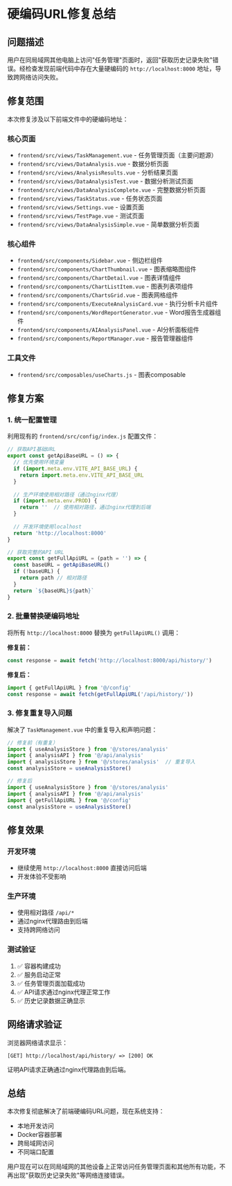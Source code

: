 # 硬编码URL修复总结

## 问题描述
用户在同局域网其他电脑上访问"任务管理"页面时，返回"获取历史记录失败"错误。经检查发现前端代码中存在大量硬编码的 `http://localhost:8000` 地址，导致跨网络访问失败。

## 修复范围
本次修复涉及以下前端文件中的硬编码地址：

### 核心页面
- `frontend/src/views/TaskManagement.vue` - 任务管理页面（主要问题源）
- `frontend/src/views/DataAnalysis.vue` - 数据分析页面
- `frontend/src/views/AnalysisResults.vue` - 分析结果页面
- `frontend/src/views/DataAnalysisTest.vue` - 数据分析测试页面
- `frontend/src/views/DataAnalysisComplete.vue` - 完整数据分析页面
- `frontend/src/views/TaskStatus.vue` - 任务状态页面
- `frontend/src/views/Settings.vue` - 设置页面
- `frontend/src/views/TestPage.vue` - 测试页面
- `frontend/src/views/DataAnalysisSimple.vue` - 简单数据分析页面

### 核心组件
- `frontend/src/components/Sidebar.vue` - 侧边栏组件
- `frontend/src/components/ChartThumbnail.vue` - 图表缩略图组件
- `frontend/src/components/ChartDetail.vue` - 图表详情组件
- `frontend/src/components/ChartListItem.vue` - 图表列表项组件
- `frontend/src/components/ChartsGrid.vue` - 图表网格组件
- `frontend/src/components/ExecuteAnalysisCard.vue` - 执行分析卡片组件
- `frontend/src/components/WordReportGenerator.vue` - Word报告生成器组件
- `frontend/src/components/AIAnalysisPanel.vue` - AI分析面板组件
- `frontend/src/components/ReportManager.vue` - 报告管理器组件

### 工具文件
- `frontend/src/composables/useCharts.js` - 图表composable

## 修复方案

### 1. 统一配置管理
利用现有的 `frontend/src/config/index.js` 配置文件：
```javascript
// 获取API基础URL
export const getApiBaseURL = () => {
  // 优先使用环境变量
  if (import.meta.env.VITE_API_BASE_URL) {
    return import.meta.env.VITE_API_BASE_URL
  }
  
  // 生产环境使用相对路径（通过nginx代理）
  if (import.meta.env.PROD) {
    return ''  // 使用相对路径，通过nginx代理到后端
  }
  
  // 开发环境使用localhost
  return 'http://localhost:8000'
}

// 获取完整的API URL
export const getFullApiURL = (path = '') => {
  const baseURL = getApiBaseURL()
  if (!baseURL) {
    return path // 相对路径
  }
  return `${baseURL}${path}`
}
```

### 2. 批量替换硬编码地址
将所有 `http://localhost:8000` 替换为 `getFullApiURL()` 调用：

**修复前：**
```javascript
const response = await fetch('http://localhost:8000/api/history/')
```

**修复后：**
```javascript
import { getFullApiURL } from '@/config'
const response = await fetch(getFullApiURL('/api/history/'))
```

### 3. 修复重复导入问题
解决了 `TaskManagement.vue` 中的重复导入和声明问题：
```javascript
// 修复前（有重复）
import { useAnalysisStore } from '@/stores/analysis'
import { analysisAPI } from '@/api/analysis'
import { analysisStore } from '@/stores/analysis'  // 重复导入
const analysisStore = useAnalysisStore()

// 修复后
import { useAnalysisStore } from '@/stores/analysis'
import { analysisAPI } from '@/api/analysis'
import { getFullApiURL } from '@/config'
const analysisStore = useAnalysisStore()
```

## 修复效果

### 开发环境
- 继续使用 `http://localhost:8000` 直接访问后端
- 开发体验不受影响

### 生产环境
- 使用相对路径 `/api/*`
- 通过nginx代理路由到后端
- 支持跨网络访问

### 测试验证
1. ✅ 容器构建成功
2. ✅ 服务启动正常
3. ✅ 任务管理页面加载成功
4. ✅ API请求通过nginx代理正常工作
5. ✅ 历史记录数据正确显示

## 网络请求验证
浏览器网络请求显示：
```
[GET] http://localhost/api/history/ => [200] OK
```
证明API请求正确通过nginx代理路由到后端。

## 总结
本次修复彻底解决了前端硬编码URL问题，现在系统支持：
- 本地开发访问
- Docker容器部署
- 跨局域网访问
- 不同端口配置

用户现在可以在同局域网的其他设备上正常访问任务管理页面和其他所有功能，不再出现"获取历史记录失败"等网络连接错误。 